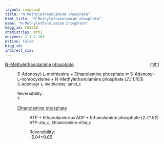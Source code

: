 ```yaml
---
layout: compound
title: "N-Methylethanolamine phosphate"
html_title: "N-Methylethanolamine phosphate"
name: "N-Methylethanolamine phosphate"
kegg_id: C01210
chemistries: mth1
enzymes: 2.1.1.103
native: false
bigg_id: 
indirect_via: 
---
```

<dl><dt class='rs-product'><a href='/compounds/C01210' class='link-dark' data-bs-toggle='tooltip' data-bs-html='true' data-bs-title='KEGG: C01210'>N-Methylethanolamine phosphate</a><span style='float: right; max-width: 40%'><a href='/chemistries/mth1' class='link-dark opacity-50' style='font-size: small; word-wrap: anywhere;'>mth1</a></span></dt><dd><p>S-Adenosyl-L-methionine + Ethanolamine phosphate &#8644; S-Adenosyl-L-homocysteine + N-Methylethanolamine phosphate (<i>2.1.1.103</i>)<br /><span style='font-size: small;'><span data-bs-toggle='tooltip' data-bs-html='true' data-bs-title='KEGG: C00019'>S-Adenosyl-L-methionine</span>: amet_c</span><br /><div class="reversibility_info">Reversibility: <div class="progress"><div class="progress-bar bg-light" role="progressbar" style="width: 100%" aria-valuenow="0" aria-valuemin="0" aria-valuemax="100"></div></div><span>?</span><div class="progress"><div class="progress-bar bg-light" role="progressbar" style="width: 100%" aria-valuenow="0" aria-valuemin="0" aria-valuemax="10"></div></div></div></p><dl><dt><a href='/compounds/C00346' class='link-dark' data-bs-toggle='tooltip' data-bs-html='true' data-bs-title='KEGG: C00346'>Ethanolamine phosphate</a><span style='float: right; max-width: 40%'><a href='/chemistries/None' class='link-dark opacity-50' style='font-size: small; word-wrap: anywhere;'></a></span></dt><dd><p>ATP + Ethanolamine &#8644; ADP + Ethanolamine phosphate (<i>2.7.1.82</i>)<br /><span style='font-size: small;'><span data-bs-toggle='tooltip' data-bs-html='true' data-bs-title='KEGG: C00002'>ATP</span>: atp_c, <span data-bs-toggle='tooltip' data-bs-html='true' data-bs-title='KEGG: C00189'>Ethanolamine</span>: etha_c</span><br /><div class="reversibility_info">Reversibility: <div class="progress" style="flex-direction: row-reverse;"><div class="progress-bar bg-success" role="progressbar" style="width: 50.42%" aria-valuenow="-5.04167340075024" aria-valuemin="0" aria-valuemax="10"></div><div class="progress-bar bg-warning" role="progressbar" style="width: 6.51%" aria-valuenow="-5.04167340075024" aria-valuemin="0" aria-valuemax="10"></div></div><span>-5.04&plusmn;0.65</span><div class="progress"><div class="progress-bar bg-danger" role="progressbar" style="width: 0%" aria-valuenow="-5.04167340075024" aria-valuemin="0" aria-valuemax="10"></div></div></div></p><dl></dl></dd></dl></dd></dl>